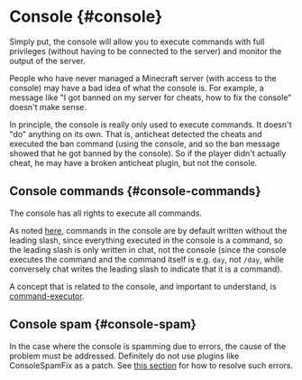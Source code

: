 # Console {#console}
Simply put, the console will allow you to execute commands with full privileges (without having to be connected to the server) and monitor the output of the server.

People who have never managed a Minecraft server (with access to the console) may have a bad idea of what the console is. For example, a message like "I got banned on my server for cheats, how to fix the console" doesn't make sense.

In principle, the console is really only used to execute commands. It doesn't "do" anything on its own. That is, anticheat detected the cheats and executed the ban command (using the console, and so the ban message showed that he got banned by the console). So if the player didn't actually cheat, he may have a broken anticheat plugin, but not the console.

## Console commands {#console-commands}
The console has all rights to execute all commands.

As noted [here](../general/commands.md#commands-console), commands in the console are by default written without the leading slash, since everything executed in the console is a command, so the leading slash is only written in chat, not the console (since the console executes the command and the command itself is e.g. `day`, not `/day`, while conversely chat writes the leading slash to indicate that it is a command).

A concept that is related to the console, and important to understand, is [command-executor](../general/commands.md#command-executor).

## Console spam {#console-spam}
In the case where the console is spamming due to errors, the cause of the problem must be addressed. Definitely do not use plugins like ConsoleSpamFix as a patch. See [this section](../problem-solving/how-to-deal-with-issues.md) for how to resolve such errors.